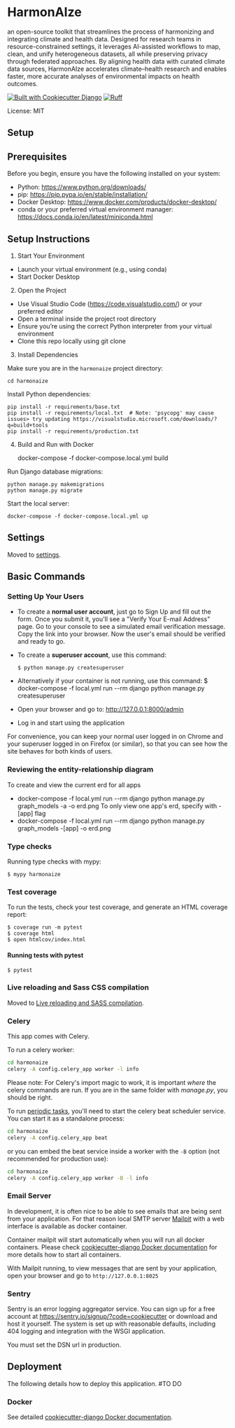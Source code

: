 # HarmonAIze

an open-source toolkit that streamlines the process of harmonizing and integrating climate and health data. Designed for research teams in resource-constrained settings, it leverages AI-assisted workflows to map, clean, and unify heterogeneous datasets, all while preserving privacy through federated approaches. By aligning health data with curated climate data sources, HarmonAIze accelerates climate–health research and enables faster, more accurate analyses of environmental impacts on health outcomes.

[![Built with Cookiecutter Django](https://img.shields.io/badge/built%20with-Cookiecutter%20Django-ff69b4.svg?logo=cookiecutter)](https://github.com/cookiecutter/cookiecutter-django/)
[![Ruff](https://img.shields.io/endpoint?url=https://raw.githubusercontent.com/astral-sh/ruff/main/assets/badge/v2.json)](https://github.com/astral-sh/ruff)

License: MIT

## Setup


Prerequisites
-------------

Before you begin, ensure you have the following installed on your system:

- Python: https://www.python.org/downloads/
- pip: https://pip.pypa.io/en/stable/installation/
- Docker Desktop: https://www.docker.com/products/docker-desktop/
- conda or your preferred virtual environment manager: https://docs.conda.io/en/latest/miniconda.html

Setup Instructions
------------------

1. Start Your Environment

- Launch your virtual environment (e.g., using conda)
- Start Docker Desktop

2. Open the Project

- Use Visual Studio Code (https://code.visualstudio.com/) or your preferred editor
- Open a terminal inside the project root directory
- Ensure you’re using the correct Python interpreter from your virtual environment
- Clone this repo locally using git clone <url>

3. Install Dependencies

Make sure you are in the `harmonaize` project directory:

    cd harmonaize

Install Python dependencies:

    pip install -r requirements/base.txt
    pip install -r requirements/local.txt  # Note: 'psycopg' may cause issues> try updating https://visualstudio.microsoft.com/downloads/?q=build+tools
    pip install -r requirements/production.txt

4. Build and Run with Docker

    docker-compose -f docker-compose.local.yml build

Run Django database migrations:

    python manage.py makemigrations
    python manage.py migrate

Start the local server:

    docker-compose -f docker-compose.local.yml up



## Settings

Moved to [settings](https://cookiecutter-django.readthedocs.io/en/latest/1-getting-started/settings.html).

## Basic Commands

### Setting Up Your Users

- To create a **normal user account**, just go to Sign Up and fill out the form. Once you submit it, you'll see a "Verify Your E-mail Address" page. Go to your console to see a simulated email verification message. Copy the link into your browser. Now the user's email should be verified and ready to go.

- To create a **superuser account**, use this command:

      $ python manage.py createsuperuser
- Alternatively if your container is not running, use this command:
        $ docker-compose -f local.yml run --rm django python manage.py createsuperuser

- Open your browser and go to: http://127.0.0.1:8000/admin
- Log in and start using the application

For convenience, you can keep your normal user logged in on Chrome and your superuser logged in on Firefox (or similar), so that you can see how the site behaves for both kinds of users.

### Reviewing the entity-relationship diagram
To create and view the current erd for all apps
- docker-compose -f local.yml run --rm django python manage.py graph_models -a -o erd.png 
To only view one app's erd, specify with -[app] flag
- docker-compose -f local.yml run --rm django python manage.py graph_models -[app] -o erd.png 

### Type checks

Running type checks with mypy:

    $ mypy harmonaize

### Test coverage

To run the tests, check your test coverage, and generate an HTML coverage report:

    $ coverage run -m pytest
    $ coverage html
    $ open htmlcov/index.html

#### Running tests with pytest

    $ pytest

### Live reloading and Sass CSS compilation

Moved to [Live reloading and SASS compilation](https://cookiecutter-django.readthedocs.io/en/latest/2-local-development/developing-locally.html#using-webpack-or-gulp).

### Celery

This app comes with Celery.

To run a celery worker:

```bash
cd harmonaize
celery -A config.celery_app worker -l info
```

Please note: For Celery's import magic to work, it is important _where_ the celery commands are run. If you are in the same folder with _manage.py_, you should be right.

To run [periodic tasks](https://docs.celeryq.dev/en/stable/userguide/periodic-tasks.html), you'll need to start the celery beat scheduler service. You can start it as a standalone process:

```bash
cd harmonaize
celery -A config.celery_app beat
```

or you can embed the beat service inside a worker with the `-B` option (not recommended for production use):

```bash
cd harmonaize
celery -A config.celery_app worker -B -l info
```

### Email Server

In development, it is often nice to be able to see emails that are being sent from your application. For that reason local SMTP server [Mailpit](https://github.com/axllent/mailpit) with a web interface is available as docker container.

Container mailpit will start automatically when you will run all docker containers.
Please check [cookiecutter-django Docker documentation](https://cookiecutter-django.readthedocs.io/en/latest/2-local-development/developing-locally-docker.html) for more details how to start all containers.

With Mailpit running, to view messages that are sent by your application, open your browser and go to `http://127.0.0.1:8025`

### Sentry

Sentry is an error logging aggregator service. You can sign up for a free account at <https://sentry.io/signup/?code=cookiecutter> or download and host it yourself.
The system is set up with reasonable defaults, including 404 logging and integration with the WSGI application.

You must set the DSN url in production.

## Deployment

The following details how to deploy this application.
#TO DO

### Docker

See detailed [cookiecutter-django Docker documentation](https://cookiecutter-django.readthedocs.io/en/latest/3-deployment/deployment-with-docker.html).
